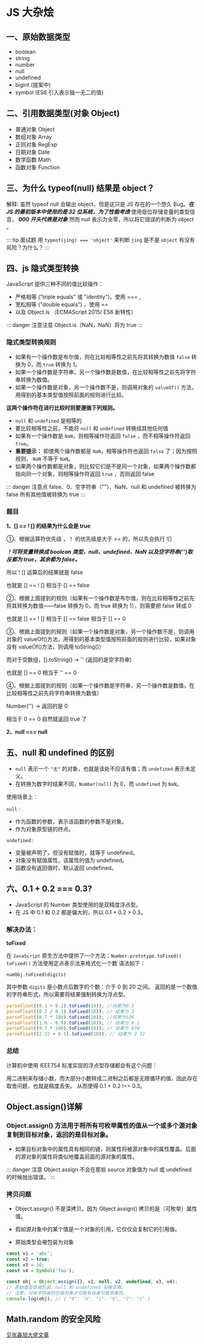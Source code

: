 # JS 大杂烩

## 一、原始数据类型

- boolean
- string
- number
- null
- undefined
- bigint (提案中)
- symbol (ES6 引入表示独一无二的值)

## 二、引用数据类型(对象 Object)

- 普通对象 Object
- 数组对象 Array
- 正则对象 RegExp
- 日期对象 Date
- 数学函数 Math
- 函数对象 Function

## 三、为什么 typeof(null) 结果是 object？

解释: 虽然 typeof null 会输出 object，但是这只是 JS 存在的一个悠久 Bug。**_在 JS 的最初版本中使用的是 32 位系统，为了性能考虑_** 使用低位存储变量的类型信息， **_000 开头代表是对象_** 然而 null 表示为全零，所以将它错误的判断为 object 。

::: tip 面试题
用 `typeof(jing) === 'object'` 来判断 `jing` 是不是 `object` 有没有风险？为什么？
:::

## 四、js 隐式类型转换

JavaScript 提供三种不同的值比较操作：

- 严格相等 ("triple equals" 或 "identity")，使用 === ,
- 宽松相等 ("double equals") ，使用 ==
- 以及 Object.is （ECMAScript 2015/ ES6 新特性）

::: danger 注意注意
Object.is（NaN，NaN）将为 true
:::

### 隐式类型转换规则

- 如果有一个操作数是布尔值，则在比较相等性之前先将其转换为数值 `false` 转换为 0，而 `true` 转换为 1。
- 如果一个操作数是字符串，另一个操作数是数值，在比较相等性之前先将字符串转换为数值。
- 如果一个操作数是对象，另一个操作数不是，则调用对象的 `valueOf()` 方法，用得到的基本类型值按照前面的规则进行比较。

**这两个操作符在进行比较时则要遵循下列规则。**

- `null` 和 `undefined` 是相等的
- 要比较相等性之前，不能将 `null` 和 `undefined` 转换成其他任何值
- 如果有一个操作数是 `NaN`，则相等操作符返回 `false` ，而不相等操作符返回 `true`。
- **重要提示：** 即使两个操作数都是 `NaN`，相等操作符也返回 `false` 了；因为按照规则， `NaN` 不等于 `NaN`。
- 如果两个操作数都是对象，则比较它们是不是同一个对象，如果两个操作数都指向同一个对象，则相等操作符返回 `true` ，否则返回 false

::: danger 注意点
false、0、空字符串（""）、NaN、null 和 undefined 被转换为 false
所有其他值被转换为 true
:::

### 题目

**1、[] == ! [] 的结果为什么会是 true**

①、根据运算符优先级 ，！ 的优先级是大于 == 的，所以先会执行 ![]

**_！可将变量转换成 boolean 类型，null、undefined、NaN 以及空字符串('')取反都为 true，其余都为 false。_**

所以 ! [] 运算后的结果就是 false

也就是 [] == ! [] 相当于 [] == false

②、根据上面提到的规则（如果有一个操作数是布尔值，则在比较相等性之前先将其转换为数值——false 转换为 0，而 true 转换为 1），则需要把 false 转成 0

也就是 [] == ! [] 相当于 [] == false 相当于 [] == 0

③、根据上面提到的规则（如果一个操作数是对象，另一个操作数不是，则调用对象的 valueOf()方法，用得到的基本类型值按照前面的规则进行比较，如果对象没有 valueOf()方法，则调用 toString()）

而对于空数组，[].toString() -> '' (返回的是空字符串)

也就是 [] == 0 相当于 '' == 0

④、根据上面提到的规则（如果一个操作数是字符串，另一个操作数是数值，在比较相等性之前先将字符串转换为数值）

Number('') -> 返回的是 0

相当于 0 == 0 自然就返回 true 了

**2、null === null**


## 五、null 和 undefined 的区别

- `null` 表示一个 `"无"` 的对象，也就是该处不应该有值；而 `undefined` 表示未定义。
- 在转换为数字时结果不同，`Number(null)` 为 0，而 `undefined` 为 `NaN`。

使用场景上：

`null：`

- 作为函数的参数，表示该函数的参数不是对象。
- 作为对象原型链的终点。

`undefined:`

- 变量被声明了，但没有赋值时，就等于 undefined。
- 对象没有赋值属性，该属性的值为 undefined。
- 函数没有返回值时，默认返回 undefined。

## 六、0.1 + 0.2 === 0.3?

- JavaScript 的 Number 类型使用的是双精度浮点型。
- 在 JS 中 0.1 和 0.2 都是偏大的，所以 0.1 + 0.2 > 0.3。

### 解决办法：

**toFixed**

在 `JavaScript` 原生方法中提供了一个方法：`Number.prototype.toFixed()`
`toFixed()` 方法使用定点表示法来格式化一个数
语法如下：

`numObj.toFixed(digits)`

其中参数 `digits` 是小数点后数字的个数：介于 0 到 20 之间。
返回的是一个数值的字符串形式，所以需要将结果强制转换为浮点型。

```js
parseFloat((0.1 + 0.2).toFixed(10)); //结果为0.3
parseFloat((0.3 / 0.1).toFixed(10)); // 结果为 3
parseFloat((0.7 * 180).toFixed(10)); //结果为126
parseFloat((1.0 - 0.9).toFixed(10)); // 结果为 0.1
parseFloat((9.7 * 100).toFixed(10)); // 结果为 970
parseFloat((2.22 + 0.1).toFixed(10)); // 结果为 2.32
```

### 总结

计算机中使用 IEEE754 标准实现的浮点型存储都会有这个问题：

用二进制来存储小数，而大部分小数转成二进制之后都是无限循环的值，因此存在取舍问题，也就是精度丢失。
从而使得 0.1 + 0.2 !== 0.3。

## Object.assign()详解

### Object.assign() 方法用于将所有可枚举属性的值从一个或多个源对象复制到目标对象，返回的是目标对象。

- 如果目标对象中的属性具有相同的键，则属性将被源对象中的属性覆盖。后面的源对象的属性将类似地覆盖前面的源对象的属性。

::: danger 注意
Object.assign 不会在那些 source 对象值为 null 或 undefined 的时候抛出错误。
:::

### 拷贝问题

- Object.assign() 不是深拷贝。因为 Object.assign() 拷贝的是（可枚举）属性值。

- 假如源对象中的某个值是一个对象的引用，它仅仅会复制它的引用值。

- 原始类型会被包装为对象

```js
const v1 = 'abc';
const v2 = true;
const v3 = 10;
const v4 = Symbol('foo');

const obj = Object.assign({}, v1, null, v2, undefined, v3, v4);
// 原始类型会被包装，null 和 undefined 会被忽略。
// 注意，只有字符串的包装对象才可能有自身可枚举属性。
console.log(obj); // { "0": "a", "1": "b", "2": "c" }
```

## Math.random 的安全风险

[见张鑫旭大佬文章](https://www.zhangxinxu.com/wordpress/2021/12/js-getrandomvalue-math-random/)